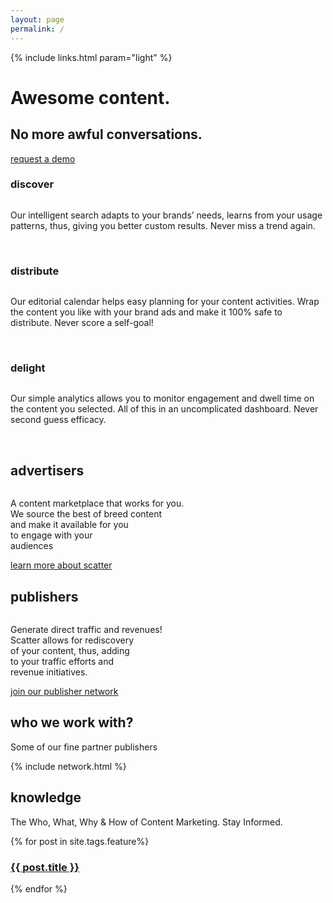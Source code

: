 ```yaml
---
layout: page
permalink: /
---
```

<link rel="stylesheet" href="https://cdnjs.cloudflare.com/ajax/libs/lightbox2/2.7.1/css/lightbox.css">

<!-- hero -->
<div id="hero" class="hero hero__homepage">
  <div class="hero-a">
    <div class="header header-trans">
      <div class="container">
        <div class="row">
          {% include links.html param="light" %}
        </div>
      </div>
    </div>
    <div class="container">
      <div class="hero-content tac">
        <h1 class="hd-1 mt">Awesome content.</h1>
      </div>
    </div>
  </div>
  <div class="hero-b tac">
    <h2 class="hd-1">No more awful conversations.</h2>
    <div class="breathe">
      <img src="{{ site.baseurl }}/img/hero-scatter-logo.png" alt="">
    </div>
    <div>
      <a href="#contact" class="btn btn-tertiary">request a demo</a>
    </div>
    <div class="hidden-xs skip tac">
      <a href="#content"><img src="{{ site.baseurl }}/img/i-arrow.png" alt=""></a>
    </div>
  </div>
</div>
<!-- /hero -->

<!-- intro -->
<div id="content" class="hidden-xs section scatter">
  <div class="container tac">
    <div class="row mt">
      <div class="col-xs-4 arrow-r">
        <div class="brief tac">
          <h3 class="hd-3">discover</h3>
          <img src="{{ site.baseurl }}/img/i-discover.png" alt="">
          <p>Our intelligent search adapts to your brands’ needs, learns from your usage patterns, thus, giving you better custom results. Never miss a trend again.</p>
          <span class="screenshot">
            <a href="{{ site.baseurl }}/img/discover-1.jpg" data-lightbox="discover-1"><img src="{{ site.baseurl }}/img/i-discover-1.jpg" alt=""></a>
            <a href="{{ site.baseurl }}/img/discover-2.jpg" data-lightbox="discover-2" class="ml"><img src="{{ site.baseurl }}/img/i-discover-2.jpg" alt=""></a></span>
        </div>
      </div>
      <div class="col-xs-4 arrow-r">
        <div class="brief tac">
          <h3 class="hd-3">distribute</h3>
          <img src="{{ site.baseurl }}/img/i-distribute.png" alt="">
          <p>Our editorial calendar helps easy planning for your content activities. Wrap the content you like with your brand ads and make it 100% safe to distribute. Never score a self-goal!</p>
          <span class="screenshot">
            <a href="{{ site.baseurl }}/img/distribute-1.jpg" data-lightbox="distribute-1"><img src="{{ site.baseurl }}/img/i-distribute-1.jpg" alt=""></a>
            <a href="{{ site.baseurl }}/img/distribute-2.jpg" data-lightbox="distribute-2" class="ml"><img src="{{ site.baseurl }}/img/i-distribute-2.jpg" alt=""></a></span>
        </div>
      </div>
      <div class="col-xs-4">
        <div class="brief tac">
          <h3 class="hd-3">delight</h3>
          <img src="{{ site.baseurl }}/img/i-delight.png" alt="">
          <p>Our simple analytics allows you to monitor engagement and dwell time on the content you selected. All of this in an uncomplicated dashboard. Never second guess efficacy.</p>
          <span class="screenshot">
            <a href="{{ site.baseurl }}/img/delight-1.jpg" data-lightbox="delight-1"><img src="{{ site.baseurl }}/img/i-delight-1.jpg" alt=""></a>
            <a href="{{ site.baseurl }}/img/delight-2.jpg" data-lightbox="delight-2" class="ml"><img src="{{ site.baseurl }}/img/i-delight-2.jpg" alt=""></a></span>
        </div>
      </div>
    </div>
  </div>
</div>
<!-- /intro -->

<!-- section-1 -->
<div id="section-1" class="section">
  <div class="container star">
    <div class="row tac">
      <div class="col-md-6">
        <div class="advertisers">
          <div class="circle arrow-double">
            <h2 class="hd-2">advertisers</h2>
            <img src="{{ site.baseurl }}/img/i-advertisers.png" alt="">
            <p class="brief-text">A content marketplace that works for you. <br>
            We source the best of breed content <br>
            and make it available for you <br>
            to engage with your <br>
            audiences</p>
          </div>
          <div class="pb"><a href="{{ site.baseurl }}/advertisers" class="btn btn-tertiary">learn more about scatter</a></div>
        </div>
      </div>
      <div class="col-md-6">
        <div class="publishers">
          <div class="circle circle-secondary">
            <h2 class="hd-2">publishers</h2>
            <img src="{{ site.baseurl }}/img/i-publishers.png" alt="">
            <p class="brief-text">Generate direct traffic and revenues! <br>
            Scatter allows for rediscovery <br>
            of your content, thus, adding <br>
            to your traffic efforts and <br>
            revenue initiatives.</p>
          </div>
          <div class="pb"><a href="{{ site.baseurl }}/publishers" class="btn btn-tertiary">join our publisher network</a></div>
        </div>
      </div>
    </div>
  </div>
</div>
<!-- /section-1 -->

<div class="section scatter">
  <div class="container tac">
    <h2 class="hd-2">who we work with?</h2>
    <p class="brief-text">Some of our fine partner publishers</p>
    {% include network.html %}
  </div>
</div>

<div class="section section-gray tac">
  <h2 class="hd-2">knowledge</h2>
  <p class="mb">The Who, What, Why & How of Content Marketing. Stay Informed.</p>
  <div class="container">
    <div class="row mb">
      {% for post in site.tags.feature%}
      <div class="col-md-4 mb">
        <a href="{{ site.baseurl }}{{ post.url }}">
          <div class="article article-sm tac" style="background-image:url('{{ site.baseurl }}/img/articles/{{post.image}}')">
            <h3>{{ post.title }}</h3>
          </div>
        </a>
      </div>
      {% endfor %}
    </div>
  </div>
</div>
